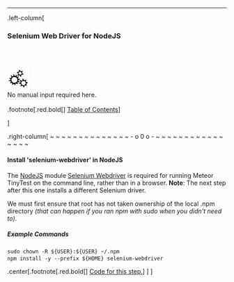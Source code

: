 ---
.left-column[
  ### Selenium Web Driver for NodeJS
  <br /><br /><div class="input_type_indicator"><img src="./fragments/loader.gif" /><br />No manual input required here.</div><br />
.footnote[.red.bold[] [Table of Contents](./)] 
<!-- H -->]
.right-column[
~ ~ ~ ~ ~ ~ ~ ~ ~ ~ ~ ~ ~ ~ - o 0 o - ~ ~ ~ ~ ~ ~ ~ ~ ~ ~ ~ ~ ~ ~ ~ ~

#### Install 'selenium-webdriver' in NodeJS

The <a href='https://nodejs.org/' target='_blank'>NodeJS</a> module <a href='https://github.com/SeleniumHQ/selenium' target='_blank'>Selenium Webdriver</a> is required for running Meteor TinyTest on the command line, rather than in a browser.  **Note**: The next step after this one installs a different Selenium driver.

We must first ensure that root has not taken ownership of the local .npm directory *(that can happen if you ran npm with sudo when you didn't need to)*.

##### Example Commands
```terminal
sudo chown -R ${USER}:${USER} ~/.npm
npm install -y --prefix ${HOME} selenium-webdriver
```


<!-- B -->
.center[.footnote[.red.bold[] <a href="https://github.com/martinhbramwell/Meteor-CI-Tutorial/blob/modularize/Tutorial01_PrepareTheMachine/PrepareTheMachine_functions.sh#L58" target="_blank">Code for this step.</a>] ]
]
